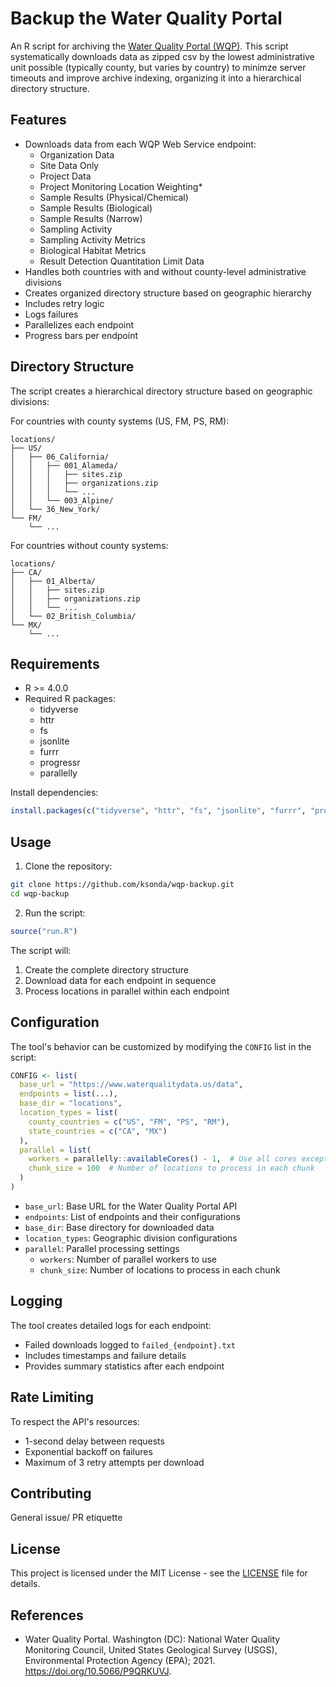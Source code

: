 # Backup the Water Quality Portal

An R script for archiving  the [Water Quality Portal (WQP)](https://www.waterqualitydata.us/). This script systematically downloads data as zipped csv by the lowest administrative unit possible (typically county, but varies by country) to minimze server timeouts and improve archive indexing,  organizing it into a hierarchical directory structure.

## Features

- Downloads data from each WQP Web Service endpoint:
  - Organization Data
  - Site Data Only
  - Project Data
  - Project Monitoring Location Weighting*
  - Sample Results (Physical/Chemical)
  - Sample Results (Biological)
  - Sample Results (Narrow)
  - Sampling Activity
  - Sampling Activity Metrics
  - Biological Habitat Metrics
  - Result Detection Quantitation Limit Data
- Handles both countries with and without county-level administrative divisions
- Creates organized directory structure based on geographic hierarchy
- Includes retry logic
- Logs failures
- Parallelizes each endpoint
- Progress bars per endpoint

## Directory Structure

The script creates a hierarchical directory structure based on geographic divisions:

For countries with county systems (US, FM, PS, RM):
```
locations/
├── US/
│   ├── 06_California/
│   │   ├── 001_Alameda/
│   │   │   ├── sites.zip
│   │   │   ├── organizations.zip
│   │   │   └── ...
│   │   └── 003_Alpine/
│   └── 36_New_York/
└── FM/
    └── ...
```

For countries without county systems:
```
locations/
├── CA/
│   ├── 01_Alberta/
│   │   ├── sites.zip
│   │   ├── organizations.zip
│   │   └── ...
│   └── 02_British_Columbia/
└── MX/
    └── ...
```

## Requirements

- R >= 4.0.0
- Required R packages:
  - tidyverse
  - httr
  - fs
  - jsonlite
  - furrr
  - progressr
  - parallelly

Install dependencies:
```r
install.packages(c("tidyverse", "httr", "fs", "jsonlite", "furrr", "progressr", "parallelly"))
```

## Usage

1. Clone the repository:
```bash
git clone https://github.com/ksonda/wqp-backup.git
cd wqp-backup
```

2. Run the script:
```r
source("run.R")
```

The script will:
1. Create the complete directory structure
2. Download data for each endpoint in sequence
3. Process locations in parallel within each endpoint

## Configuration

The tool's behavior can be customized by modifying the `CONFIG` list in the script:

```r
CONFIG <- list(
  base_url = "https://www.waterqualitydata.us/data",
  endpoints = list(...),
  base_dir = "locations",
  location_types = list(
    county_countries = c("US", "FM", "PS", "RM"),
    state_countries = c("CA", "MX")
  ),
  parallel = list(
    workers = parallelly::availableCores() - 1,  # Use all cores except one
    chunk_size = 100  # Number of locations to process in each chunk
  )
)
```

- `base_url`: Base URL for the Water Quality Portal API
- `endpoints`: List of endpoints and their configurations
- `base_dir`: Base directory for downloaded data
- `location_types`: Geographic division configurations
- `parallel`: Parallel processing settings
  - `workers`: Number of parallel workers to use
  - `chunk_size`: Number of locations to process in each chunk

## Logging

The tool creates detailed logs for each endpoint:
- Failed downloads logged to `failed_{endpoint}.txt`
- Includes timestamps and failure details
- Provides summary statistics after each endpoint


## Rate Limiting

To respect the API's resources:
- 1-second delay between requests
- Exponential backoff on failures
- Maximum of 3 retry attempts per download

## Contributing

General issue/ PR etiquette

## License

This project is licensed under the MIT License - see the [LICENSE](LICENSE) file for details.

## References

- Water Quality Portal. Washington (DC): National Water Quality Monitoring Council, United States Geological Survey (USGS), Environmental Protection Agency (EPA); 2021. https://doi.org/10.5066/P9QRKUVJ.

